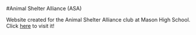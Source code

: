 #Animal Shelter Alliance (ASA)

Website created for the Animal Shelter Alliance club at Mason High School. Click <a href="lw-lindaywang.github.io">here</a> to visit it!
